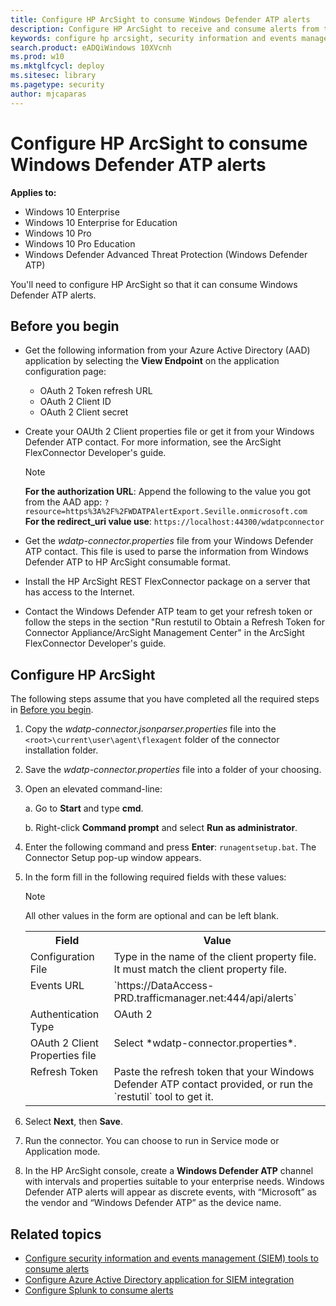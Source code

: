 ```yaml
---
title: Configure HP ArcSight to consume Windows Defender ATP alerts
description: Configure HP ArcSight to receive and consume alerts from the Windows Defender ATP portal.
keywords: configure hp arcsight, security information and events management tools, arcsight
search.product: eADQiWindows 10XVcnh
ms.prod: w10
ms.mktglfcycl: deploy
ms.sitesec: library
ms.pagetype: security
author: mjcaparas
---
```


# Configure HP ArcSight to consume Windows Defender ATP alerts

**Applies to:**

- Windows 10 Enterprise
- Windows 10 Enterprise for Education
- Windows 10 Pro
- Windows 10 Pro Education
- Windows Defender Advanced Threat Protection (Windows Defender ATP)

You'll need to configure HP ArcSight so that it can consume Windows Defender ATP alerts.

## Before you begin

- Get the following information from your Azure Active Directory (AAD) application by selecting the **View Endpoint** on the application configuration page:
    - OAuth 2 Token refresh URL
    - OAuth 2 Client ID
    - OAuth 2 Client secret
- Create your OAUth 2 Client properties file or get it from your Windows Defender ATP contact. For more information, see the ArcSight FlexConnector Developer's guide.

  > [!NOTE]
  > **For the authorization URL**: Append the following to the value you got from the AAD app: ```?resource=https%3A%2F%2FWDATPAlertExport.Seville.onmicrosoft.com``` <br>
  > **For the redirect_uri value use**: ```https://localhost:44300/wdatpconnector```
  >
- Get the *wdatp-connector.properties* file from your Windows Defender ATP contact. This file is used to parse the information from Windows Defender ATP to HP ArcSight consumable format.
- Install the HP ArcSight REST FlexConnector package on a server that has access to the Internet.
- Contact the Windows Defender ATP team to get your refresh token or follow the steps in the section "Run restutil to Obtain a Refresh Token for Connector Appliance/ArcSight Management Center" in the ArcSight FlexConnector Developer's guide.

## Configure HP ArcSight
The following steps assume that you have completed all the required steps in [Before you begin](#before-you-begin).

1. Copy the *wdatp-connector.jsonparser.properties* file into the `<root>\current\user\agent\flexagent` folder of the connector installation folder.

2. Save the *wdatp-connector.properties* file into a folder of your choosing.

3. Open an elevated command-line:

    a. Go to **Start** and type **cmd**.

    b. Right-click **Command prompt** and select **Run as administrator**.

4. Enter the following command and press **Enter**: ```runagentsetup.bat```. The Connector Setup pop-up window appears.

5. In the form fill in the following required fields with these values:
    >[!NOTE]
    >All other values in the form are optional and can be left blank.
    
    <table>
    <tbody style="vertical-align:top;">
    <tr>
    <th>Field</th>
    <th>Value</th>
    </tr>
    <tr>
    <td>Configuration File</td>
    <td>Type in the name of the client property file. It must match the client property file.</td>
    </tr>
    <td>Events URL</td>
    <td>`https://DataAccess-PRD.trafficmanager.net:444/api/alerts`</td>
    <tr>
    <td>Authentication Type</td>
    <td>OAuth 2</td>
    </tr>
    <td>OAuth 2 Client Properties file</td>
    <td>Select *wdatp-connector.properties*.</td>
    <tr>
    <td>Refresh Token</td>
    <td>Paste the refresh token that your Windows Defender ATP contact provided, or run the `restutil` tool to get it.</td>
    </tr>
    </tr>
    </table>
6. Select **Next**, then **Save**.

7. Run the connector. You can choose to run in Service mode or Application mode.

8. In the HP ArcSight console, create a **Windows Defender ATP** channel with intervals and properties suitable to your enterprise needs. Windows Defender ATP alerts will appear as discrete events, with “Microsoft” as the vendor and “Windows Defender ATP” as the device name.  

## Related topics
- [Configure security information and events management (SIEM) tools to consume alerts](configure-siem-windows-defender-advanced-threat-protection.md)
- [Configure Azure Active Directory application for SIEM integration](configure-aad-windows-defender-advanced-threat-protection.md)
- [Configure Splunk to consume alerts](configure-splunk-windows-defender-advanced-threat-protection.md)
